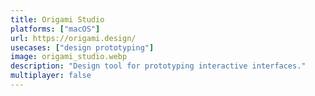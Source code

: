 ```yaml
---
title: Origami Studio
platforms: ["macOS"]
url: https://origami.design/
usecases: ["design prototyping"]
image: origami_studio.webp
description: "Design tool for prototyping interactive interfaces."
multiplayer: false
---
```

